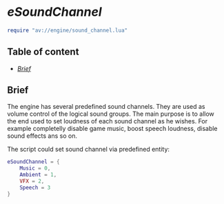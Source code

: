 # _eSoundChannel_

```lua
require "av://engine/sound_channel.lua"
```

## Table of content

- [_Brief_](#brief)

## <a id="brief">Brief</a>

The engine has several predefined sound channels. They are used as volume control of the logical sound groups. The main purpose is to allow the end used to set loudness of each sound channel as he wishes. For example completelly disable game music, boost speech loudness, disable sound effects ans so on.

The script could set sound channel via predefined entity:

```lua
eSoundChannel = {
    Music = 0,
    Ambient = 1,
    VFX = 2,
    Speech = 3
}
```
